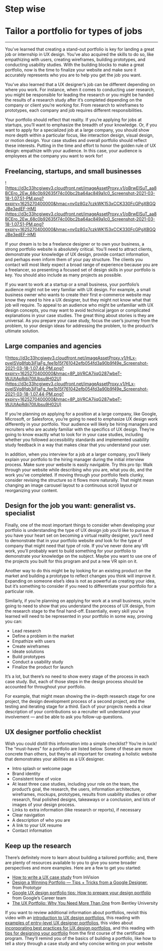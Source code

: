 # Step wise

# Tailor a portfolio for types of jobs

---

You’ve learned that creating a stand-out portfolio is key for landing a great job or internship in UX design. You’ve also acquired the skills to do so, like empathizing with users, creating wireframes, building prototypes, and conducting usability studies. With the building blocks to make a great portfolio, now is the time to finalize your website and make sure it accurately represents who you are to help you get the job you want.

You’ve also learned that a UX designer’s job can be different depending on where you work. For instance, when it comes to conducting user research, you might be responsible for leading the research or you might be handed the results of a research study after it’s completed depending on the company or client you’re working for. From research to wireframes to prototypes, each company and job requires different responsibilities.

Your portfolio should reflect that reality. If you’re applying for jobs at startups, you’ll want to emphasize the breadth of your knowledge. Or, if you want to apply for a specialized job at a large company, you should show more depth within a particular focus, like interaction design, visual design, or motion design. Your case studies and overall portfolio should reflect these interests. Putting in the time and effort to honor the golden rule of UX design: empathize with your audience. In this case, your audience is employees at the company you want to work for!

## Freelancing, startups, and small businesses

![https://d3c33hcgiwev3.cloudfront.net/imageAssetProxy.v1/oBrwEISuT_aa8BCEro_2Ew_68c0b92635f74c00bc2ba64ac849a1c0_Screenshot-2021-03-18-1.07.51-PM.png?expiry=1625270400000&hmac=nv0z8Gz7czkWK153xCCK330FcGPgXBGQJBe3edEF-HM](https://d3c33hcgiwev3.cloudfront.net/imageAssetProxy.v1/oBrwEISuT_aa8BCEro_2Ew_68c0b92635f74c00bc2ba64ac849a1c0_Screenshot-2021-03-18-1.07.51-PM.png?expiry=1625270400000&hmac=nv0z8Gz7czkWK153xCCK330FcGPgXBGQJBe3edEF-HM)

If your dream is to be a freelance designer or to own your business, a strong portfolio website is absolutely critical. You’ll need to attract clients, demonstrate your knowledge of UX design, provide contact information, and perhaps even inform them of your pay structure. The clients you contact will most likely expect a broad range of experience because you are a freelancer, so presenting a focused set of design skills in your portfolio is key. You should also include as many projects as possible.

If you want to work at a startup or a small business, your portfolio’s audience might not be very familiar with UX design. For example, a small business owner who wants to create their first e-commerce website may know they need to hire a UX designer, but they might not know what that job will require. To appeal to an audience who might be unfamiliar with UX design concepts, you may want to avoid technical jargon or complicated explanations in your case studies. The great thing about stories is they are universal. As you prepare your case study, focus the user’s journey from the problem, to your design ideas for addressing the problem, to the product’s ultimate solution.

## Large companies and agencies

![https://d3c33hcgiwev3.cloudfront.net/imageAssetProxy.v1/HLx-pveISVq8fqb3iFlaFg_fee1b15f761042efb054fd3a90b9f49e_Screenshot-2021-03-18-1.07.44-PM.png?expiry=1625270400000&hmac=8P_bVRCA7iiqG287wbeT-WJUtApRdij70IUbsu9H02U](https://d3c33hcgiwev3.cloudfront.net/imageAssetProxy.v1/HLx-pveISVq8fqb3iFlaFg_fee1b15f761042efb054fd3a90b9f49e_Screenshot-2021-03-18-1.07.44-PM.png?expiry=1625270400000&hmac=8P_bVRCA7iiqG287wbeT-WJUtApRdij70IUbsu9H02U)

If you’re planning on applying for a position at a large company, like Google, Microsoft, or Salesforce, you’re going to need to emphasize UX design work differently in your portfolio. Your audience will likely be hiring managers and recruiters who are acutely familiar with the specifics of UX design. They’re going to know exactly what to look for in your case studies, including whether you followed accessibility standards and implemented usability study feedback in a way that makes clear that you understand your user.

In addition, when you interview for a job at a larger company, you’ll likely explain your portfolio to the hiring manager during the initial interview process. Make sure your website is easily navigable. Try this pro tip: Walk through your website while describing who you are, what you do, and the work you’ve completed. If moving through your portfolio feels clunky, consider revising the structure so it flows more naturally. That might mean changing an image carousel layout to a continuous scroll layout or reorganizing your content.

## Design for the job you want: generalist vs. specialist

Finally, one of the most important things to consider when developing your portfolio is understanding the type of UX design job you’d like to pursue. If you have your heart set on becoming a virtual reality designer, you’ll need to demonstrate that in your portfolio website *and* look for the type of company that might need that type of role. If you’ve never done any VR work, you’ll probably want to build something for your portfolio to demonstrate your knowledge on the subject. Maybe you want to use one of the projects you built for this program and put a new VR spin on it.

Another way to do this might be by looking for an existing product on the market and building a prototype to reflect changes you think will improve it. Expanding on someone else’s idea is not as powerful as creating your idea, but it’s something to consider if you need to differentiate your portfolio for a particular role.

Similarly, if you’re planning on applying for work at a small business, you’re going to need to show that you understand the process of UX design, from the research stage to the final hand-off. Essentially, every skill you’ve learned will need to be represented in your portfolio in some way, proving you can:

- Lead research
- Define a problem in the market
- Empathize with users
- Create wireframes
- Ideate solutions
- Build prototypes
- Conduct a usability study
- Finalize the product for launch

It’s a lot, but there’s no need to show every stage of the process in each case study. But, each of those steps in the design process should be accounted for throughout your portfolio.

For example, that might mean showing the in-depth research stage for one project, the design development process of a second project, and the testing and iterating stage for a third. Each of your projects needs a clear description of your contributions so a recruiter will understand your involvement — and be able to ask you follow-up questions.

## UX designer portfolio checklist

Wish you could distill this information into a simple checklist? You’re in luck! The “must-haves” for a portfolio are listed below. Some of these are more concrete than others, but they’re all important for creating a holistic website that demonstrates your abilities as a UX designer.

- Intro splash or welcome page
- Brand identity
- Consistent tone of voice
- At least three case studies, including your role on the team, the product’s goal, the research, the users, information architecture, wireframes, mockups, prototypes, results from usability studies or other research, final polished designs, takeaways or a conclusion, and lots of images of your design process.
- Links to extra information (like research or reports), if necessary
- Clear navigation
- A description of who you are
- A link to your UX resume
- Contact information

## Keep up the research

There’s definitely more to learn about building a tailored portfolio; and, there are plenty of resources available to you to give you some broader perspectives and more examples. Here are a few to get you started:

- [How to write a UX case study](https://www.invisionapp.com/inside-design/how-to-write-a-ux-case-study/) from InVision
- [Design a Winning Portfolio — Tips + Tricks from a Google Designer](https://blog.prototypr.io/https-medium-com-lisasuefischer-design-a-winning-portfolio-expert-tips-from-a-google-designer-e73832dc9228), from Prototypr
- [Google UX design portfolio tips: How to prepare your design portfolio](https://services.google.com/fh/files/misc/ux_design_portfolio_tips_19.pdf?_ga=2.57648362.1526071990.1596646130-550908309.1593550647) from Google’s Career team
- [The UX Portfolio: Why You Need More Than One](https://www.bentley.edu/centers/user-experience-center/ux-portfolio-why-you-need-more-one) from Bentley University

If you want to review additional information about portfolios, revisit this video with an [introduction to UX design portfolios](https://www.coursera.org/learn/foundations-user-experience-design/item/ao3LY), this reading with [examples of entry-level UX designer portfolios](https://www.coursera.org/learn/foundations-user-experience-design/supplement/Vf4Nd/examples-of-entry-level-ux-designer-portfolios), this video about [incorporating best practices for UX design portfolios](https://www.coursera.org/learn/foundations-user-experience-design/lecture/tHReA/incorporate-best-practices-for-ux-design-portfolios), and this reading with [tips for designing your portfolio](https://www.coursera.org/teach/foundations-user-experience-design/aDPeKsbTEeqqzg7nmRt_BQ/content/edit/supplement/MCYFJ) from the first course of the certificate program. They’ll remind you of the basics of building a portfolio, like how to tell a story through a case study and why concise writing on your website